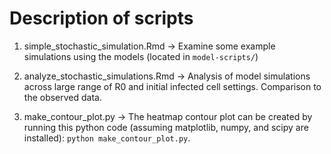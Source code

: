 # Description of scripts

1. simple_stochastic_simulation.Rmd -> Examine some example simulations using the models (located in `model-scripts/`)

2. analyze_stochastic_simulations.Rmd -> Analysis of model simulations across large range of R0 and initial infected cell settings. Comparison to the observed data.

3. make_contour_plot.py  -> The heatmap contour plot can be created by running this python code (assuming matplotlib, numpy, and scipy are installed): `python make_contour_plot.py`.
